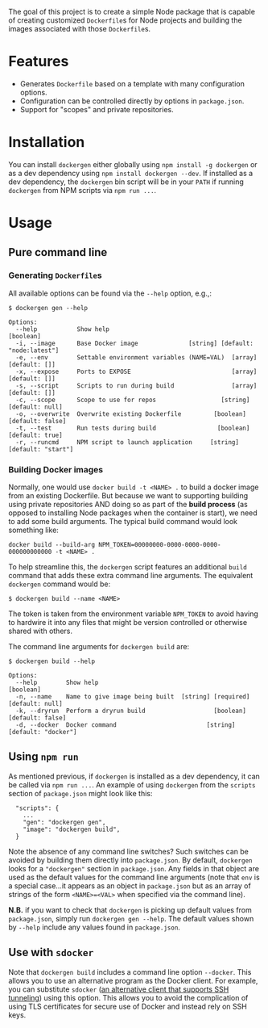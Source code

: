 The goal of this project is to create a simple Node package that is capable
of creating customized `Dockerfile`s for Node projects and building the 
images associated with those `Dockerfile`s.

# Features

  - Generates `Dockerfile` based on a template with many configuration options.
  - Configuration can be controlled directly by options in `package.json`.
  - Support for "scopes" and private repositories.

# Installation

You can install `dockergen` either globally using `npm install -g dockergen` or as
a dev dependency using `npm install dockergen --dev`.  If installed as a dev dependency,
the `dockergen` bin script will be in your `PATH` if running `dockergen` from NPM scripts
via `npm run ...`.

# Usage

## Pure command line

### Generating `Dockerfile`s

All available options can be found via the `--help` option, e.g.,:

```
$ dockergen gen --help

Options:
  --help           Show help                                              [boolean]
  -i, --image      Base Docker image              [string] [default: "node:latest"]
  -e, --env        Settable environment variables (NAME=VAL)  [array] [default: []]
  -x, --expose     Ports to EXPOSE                            [array] [default: []]
  -s, --script     Scripts to run during build                [array] [default: []]
  -c, --scope      Scope to use for repos                  [string] [default: null]
  -o, --overwrite  Overwrite existing Dockerfile         [boolean] [default: false]
  -t, --test       Run tests during build                 [boolean] [default: true]
  -r, --runcmd     NPM script to launch application     [string] [default: "start"]
```

### Building Docker images

Normally, one would use `docker build -t <NAME> .` to build a docker image from an
existing Dockerfile.  But because we want to supporting building using private 
repositories AND doing so as part of the **build process** (as opposed to installing
Node packages when the container is start), we need to add some build arguments.
The typical build command would look something like:

```
docker build --build-arg NPM_TOKEN=00000000-0000-0000-0000-000000000000 -t <NAME> .
```

To help streamline this, the `dockergen` script features an additional `build` command
that adds these extra command line arguments.  The equivalent `dockergen` command would
be:

```
$ dockergen build --name <NAME>
```

The token is taken from the environment variable `NPM_TOKEN` to avoid having to hardwire
it into any files that might be version controlled or otherwise shared with others.

The command line arguments for `dockergen build` are:

```
$ dockergen build --help

Options:
  --help        Show help                                                 [boolean]
  -n, --name    Name to give image being built  [string] [required] [default: null]
  -k, --dryrun  Perform a dryrun build                   [boolean] [default: false]
  -d, --docker  Docker command                         [string] [default: "docker"]
```

## Using `npm run`

As mentioned previous, if `dockergen` is installed as a dev dependency, it can be called
via `npm run ...`.  An example of using `dockergen` from the `scripts` section of `package.json`
might look like this:

```
  "scripts": {
    ...
    "gen": "dockergen gen",
    "image": "dockergen build",
  }
```

Note the absence of any command line switches?  Such switches can be avoided by building them
directly into `package.json`.  By default, `dockergen` looks for a `"dockergen"` section 
in `package.json`.  Any fields in that object are used as the default values for the command
line arguments (note that `env` is a special case...it appears as an object in `package.json`
but as an array of strings of the form `<NAME>=<VAL>` when specified via the command line).

**N.B.** if you want to check that `dockergen` is picking up default values from `package.json`,
simply run `dockergen gen --help`.  The default values shown by `--help` include any values
found in `package.json`.

## Use with `sdocker`

Note that `dockergen build` includes a command line option `--docker`.
This allows you to use an alternative program as the Docker client.
For example, you can substitute `sdocker`
([an alternative client that supports SSH tunneling](https://github.com/xogeny/sdocker))
using this option.  This allows you to avoid the complication of
using TLS certificates for secure use of Docker and instead rely on
SSH keys.
